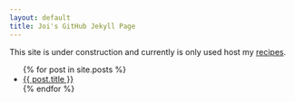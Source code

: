 ```yaml
---
layout: default
title: Joi's GitHub Jekyll Page
---
```

This site is under construction and currently is only used host my [recipes](cooking).

<ul>
  {% for post in site.posts %}
    <li>
      <a href="{{ post.url }}">{{ post.title }}</a>
    </li>
  {% endfor %}
</ul>